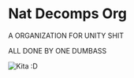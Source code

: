 # Nat Decomps Org

A ORGANIZATION FOR UNITY SHIT

ALL DONE BY ONE DUMBASS

![Kita :D](https://github.com/Nat-Decomps/.github/assets/135191900/c1bd0d6b-2ca8-4a9b-8cb6-c719ed68eb4a)
